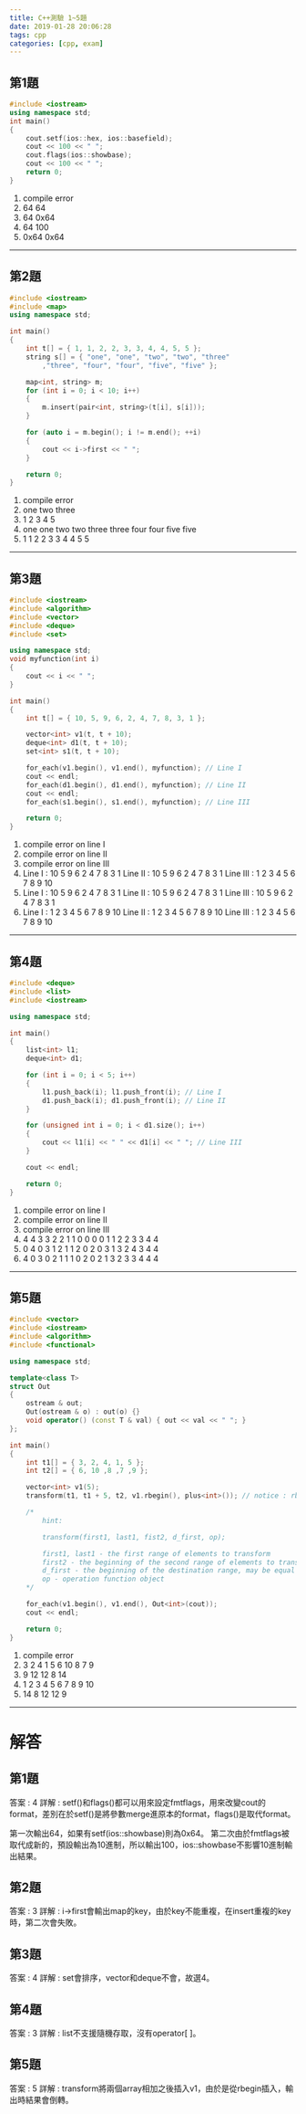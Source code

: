 ```yaml
---
title: C++測驗 1~5題
date: 2019-01-28 20:06:28
tags: cpp
categories: [cpp, exam]
---
```


## 第1題

``` cpp
#include <iostream>
using namespace std;
int main()
{
    cout.setf(ios::hex, ios::basefield);
    cout << 100 << " ";
    cout.flags(ios::showbase);
    cout << 100 << " ";
    return 0;
}
```

1. compile error
2. 64 64
3. 64 0x64
4. 64 100
5. 0x64 0x64

---

## 第2題

``` cpp
#include <iostream>
#include <map>
using namespace std;

int main() 
{
    int t[] = { 1, 1, 2, 2, 3, 3, 4, 4, 5, 5 };
    string s[] = { "one", "one", "two", "two", "three"
        ,"three", "four", "four", "five", "five" };

    map<int, string> m;
    for (int i = 0; i < 10; i++) 
    {
        m.insert(pair<int, string>(t[i], s[i]));
    }

    for (auto i = m.begin(); i != m.end(); ++i) 
    {
        cout << i->first << " ";
    }

    return 0;
}
```

1. compile error
2. one two three
3. 1 2 3 4 5
4. one one two two three three four four five five
5. 1 1 2 2 3 3 4 4 5 5

--- 

## 第3題

``` cpp
#include <iostream>
#include <algorithm>
#include <vector>
#include <deque>
#include <set>

using namespace std;
void myfunction(int i)
{
    cout << i << " ";
}

int main()
{
    int t[] = { 10, 5, 9, 6, 2, 4, 7, 8, 3, 1 };

    vector<int> v1(t, t + 10);
    deque<int> d1(t, t + 10);
    set<int> s1(t, t + 10);

    for_each(v1.begin(), v1.end(), myfunction); // Line I
    cout << endl;
    for_each(d1.begin(), d1.end(), myfunction); // Line II
    cout << endl;
    for_each(s1.begin(), s1.end(), myfunction); // Line III

    return 0;
}
```

1. compile error on line I
2. compile error on line II
3. compile error on line III
4. Line I : 10 5 9 6 2 4 7 8 3 1
Line II : 10 5 9 6 2 4 7 8 3 1
Line III : 1 2 3 4 5 6 7 8 9 10
5. Line I : 10 5 9 6 2 4 7 8 3 1
Line II : 10 5 9 6 2 4 7 8 3 1
Line III : 10 5 9 6 2 4 7 8 3 1
6. Line I : 1 2 3 4 5 6 7 8 9 10
Line II : 1 2 3 4 5 6 7 8 9 10
Line III : 1 2 3 4 5 6 7 8 9 10

---

## 第4題

``` cpp
#include <deque>
#include <list>
#include <iostream>

using namespace std;

int main()
{
    list<int> l1;
    deque<int> d1;

    for (int i = 0; i < 5; i++)
    {
        l1.push_back(i); l1.push_front(i); // Line I
        d1.push_back(i); d1.push_front(i); // Line II
    }

    for (unsigned int i = 0; i < d1.size(); i++)
    {
        cout << l1[i] << " " << d1[i] << " "; // Line III
    }

    cout << endl;

    return 0;
}
```

1. compile error on line I
2. compile error on line II
3. compile error on line III
4. 4 4 3 3 2 2 1 1 0 0 0 0 1 1 2 2 3 3 4 4
5. 0 4 0 3 1 2 1 1 2 0 2 0 3 1 3 2 4 3 4 4
6. 4 0 3 0 2 1 1 1 0 2 0 2 1 3 2 3 3 4 4 4

---

## 第5題

```cpp
#include <vector>
#include <iostream>
#include <algorithm>
#include <functional>

using namespace std;

template<class T> 
struct Out 
{
    ostream & out;
    Out(ostream & o) : out(o) {}
    void operator() (const T & val) { out << val << " "; }
};

int main() 
{
    int t1[] = { 3, 2, 4, 1, 5 };
    int t2[] = { 6, 10 ,8 ,7 ,9 };

    vector<int> v1(5);    
    transform(t1, t1 + 5, t2, v1.rbegin(), plus<int>()); // notice : rbegin()

    /*
        hint: 

        transform(first1, last1, fist2, d_first, op);

        first1, last1 -	the first range of elements to transform
        first2 - the beginning of the second range of elements to transform
        d_first - the beginning of the destination range, may be equal to first1 or first2
        op - operation function object
    */

    for_each(v1.begin(), v1.end(), Out<int>(cout)); 
    cout << endl;

    return 0;
}

```

1. compile error
2. 3 2 4 1 5 6 10 8 7 9
3. 9 12 12 8 14
4. 1 2 3 4 5 6 7 8 9 10
5. 14 8 12 12 9

---

# 解答
## 第1題
答案 : 4
詳解 : setf()和flags()都可以用來設定fmtflags，用來改變cout的format，差別在於setf()是將參數merge進原本的format，flags()是取代format。

第一次輸出64，如果有setf(ios::showbase)則為0x64。
第二次由於fmtflags被取代成新的，預設輸出為10進制，所以輸出100，ios::showbase不影響10進制輸出結果。

## 第2題
答案 : 3
詳解 : i->first會輸出map的key，由於key不能重複，在insert重複的key時，第二次會失敗。

## 第3題
答案 : 4
詳解 : set會排序，vector和deque不會，故選4。

## 第4題
答案 : 3
詳解 : list不支援隨機存取，沒有operator[ ]。

## 第5題
答案 : 5
詳解 : transform將兩個array相加之後插入v1，由於是從rbegin插入，輸出時結果會倒轉。